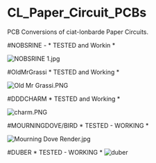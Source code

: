 # CL_Paper_Circuit_PCBs
PCB Conversions of ciat-lonbarde Paper Circuits.

#NOBSRINE - * TESTED and Workin *

![NOBSRINE 1.jpg](https://images.zenhubusercontent.com/5f9d76b2317e524708339b19/9239710d-4ae8-447f-a301-8e1de92aa496)

#OldMrGrassi * TESTED and Working *

![Old Mr Grassi.PNG](https://images.zenhubusercontent.com/5f9d76b2317e524708339b19/5876e463-650c-4975-854f-e6ad875dcc11)

#DDDCHARM * TESTED and Working *

![charm.PNG](https://images.zenhubusercontent.com/5f9d76b2317e524708339b19/d207b9a4-549c-4301-81e0-1728a291cf7b)

#MOURNINGDOVE/BIRD * TESTED - WORKING * 

![Mourning Dove Render.jpg](https://images.zenhubusercontent.com/5f9d76b2317e524708339b19/39be02d2-cd06-45b9-bc30-922a15d57871)

#DUBER  * TESTED - WORKING *
![duber](https://user-images.githubusercontent.com/65085164/112262195-4431b700-8c3b-11eb-82fb-2b1461eb87b5.jpg)
